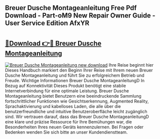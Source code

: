 ## Breuer Dusche Montageanleitung Free Pdf Download - Part-oM9 New Repair Owner Guide - User Service Edition AfxYR

# <h2><a href="http://df6czgs.blite.top/?on=Breuer+Dusche+Montageanleitung">🔗Download 👉🔴 Breuer Dusche Montageanleitung</a></h2>

[![Breuer Dusche Montageanleitung new download](https://i.imgur.com/lujVjoI.png)](http://df6czgs.blite.top/?on=Breuer+Dusche+Montageanleitung)
Ihre Reise beginnt hier Dieses Handbuch markiert den Beginn Ihrer Reise mit Ihrem neuen Breuer Dusche Montageanleitung und führt Sie zu erfolgreichem Betrieb und Freude. Wichtige Informationen Breuer Dusche MontageanleitungD In Bezug auf Konnektivität Dieses Produkt benötigt eine stabile Internetverbindung für eine optimale Leistung. Breuer Dusche Montageanleitung bietet Benutzern eine beeindruckende Sammlung fortschrittlicher Funktionen wie Gesichtserkennung, Augmented Reality, Sprachaktivierung und kabelloses Laden, die alle über die benutzerfreundliche und intuitive Benutzeroberfläche leicht zugänglich sind. Wir vertrauen darauf, dass das Breuer Dusche MontageanleitungD eine klare und präzise Ressource für Ihre Bemühungen war, die Besonderheiten Ihres neuen Geräts kennenzulernen. Bei Fragen oder Bedenken wenden Sie sich bitte an unser Kundendienstteam.
